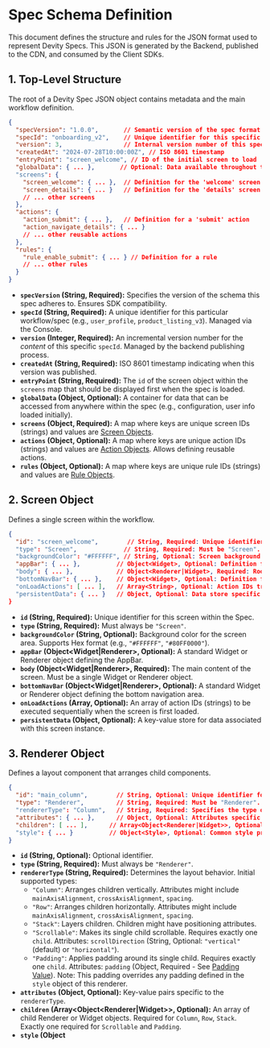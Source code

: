 # Spec Schema Definition

This document defines the structure and rules for the JSON format used to represent Devity Specs. This JSON is generated by the Backend, published to the CDN, and consumed by the Client SDKs.

## 1. Top-Level Structure

The root of a Devity Spec JSON object contains metadata and the main workflow definition.

```json
{
  "specVersion": "1.0.0",       // Semantic version of the spec format itself
  "specId": "onboarding_v2",    // Unique identifier for this specific spec
  "version": 3,                 // Internal version number of this spec content
  "createdAt": "2024-07-28T10:00:00Z", // ISO 8601 timestamp
  "entryPoint": "screen_welcome", // ID of the initial screen to load
  "globalData": { ... },       // Optional: Data available throughout the spec
  "screens": {
    "screen_welcome": { ... },  // Definition for the 'welcome' screen
    "screen_details": { ... }   // Definition for the 'details' screen
    // ... other screens
  },
  "actions": {
    "action_submit": { ... },   // Definition for a 'submit' action
    "action_navigate_details": { ... }
    // ... other reusable actions
  },
  "rules": {
    "rule_enable_submit": { ... } // Definition for a rule
    // ... other rules
  }
}
```

- **`specVersion` (String, Required):** Specifies the version of the schema this spec adheres to. Ensures SDK compatibility.
- **`specId` (String, Required):** A unique identifier for this particular workflow/spec (e.g., `user_profile`, `product_listing_v3`). Managed via the Console.
- **`version` (Integer, Required):** An incremental version number for the _content_ of this specific `specId`. Managed by the backend publishing process.
- **`createdAt` (String, Required):** ISO 8601 timestamp indicating when this version was published.
- **`entryPoint` (String, Required):** The `id` of the screen object within the `screens` map that should be displayed first when the spec is loaded.
- **`globalData` (Object, Optional):** A container for data that can be accessed from anywhere within the spec (e.g., configuration, user info loaded initially).
- **`screens` (Object<Screen>, Required):** A map where keys are unique screen IDs (strings) and values are [Screen Objects](#2-screen-object).
- **`actions` (Object<Action>, Optional):** A map where keys are unique action IDs (strings) and values are [Action Objects](#5-action-object). Allows defining reusable actions.
- **`rules` (Object<Rule>, Optional):** A map where keys are unique rule IDs (strings) and values are [Rule Objects](#6-rule-object).

## 2. Screen Object

Defines a single screen within the workflow.

```json
{
  "id": "screen_welcome",        // String, Required: Unique identifier for this screen within the spec.
  "type": "Screen",             // String, Required: Must be "Screen".
  "backgroundColor": "#FFFFFF", // String, Optional: Screen background color (Hex format, e.g., #RRGGBB, #AARRGGBB).
  "appBar": { ... },          // Object<Widget>, Optional: Definition for the screen's AppBar. Typically a custom AppBar widget or a Row/Stack renderer.
  "body": { ... },            // Object<Renderer|Widget>, Required: Root Renderer or Widget for the screen content.
  "bottomNavBar": { ... },    // Object<Widget>, Optional: Definition for a bottom navigation bar. Typically a custom widget or Row renderer.
  "onLoadActions": [ ... ],   // Array<String>, Optional: Action IDs triggered sequentially when screen initially loads and becomes visible.
  "persistentData": { ... }   // Object, Optional: Data store specific to this screen instance, potentially accessible via `{{state.screenData...}}`. Values might be updated via `SetData` actions targeting this scope.
}
```

- **`id` (String, Required):** Unique identifier for this screen within the Spec.
- **`type` (String, Required):** Must always be `"Screen"`.
- **`backgroundColor` (String, Optional):** Background color for the screen area. Supports Hex format (e.g., `"#FFFFFF"`, `"#80FF0000"`).
- **`appBar` (Object<Widget|Renderer>, Optional):** A standard Widget or Renderer object defining the AppBar.
- **`body` (Object<Widget|Renderer>, Required):** The main content of the screen. Must be a single Widget or Renderer object.
- **`bottomNavBar` (Object<Widget|Renderer>, Optional):** A standard Widget or Renderer object defining the bottom navigation area.
- **`onLoadActions` (Array<String>, Optional):** An array of action IDs (strings) to be executed sequentially when the screen is first loaded.
- **`persistentData` (Object, Optional):** A key-value store for data associated with this screen instance.

## 3. Renderer Object

Defines a layout component that arranges child components.

```json
{
  "id": "main_column",        // String, Optional: Unique identifier for referencing this renderer (e.g., from rules).
  "type": "Renderer",         // String, Required: Must be "Renderer".
  "rendererType": "Column",   // String, Required: Specifies the type of layout (e.g., "Column", "Row", "Stack", "Scrollable", "Padding").
  "attributes": { ... },      // Object, Optional: Attributes specific to the `rendererType` (e.g., alignment, spacing).
  "children": [ ... ],      // Array<Object<Renderer|Widget>>, Optional: Child components to be laid out by this renderer.
  "style": { ... }          // Object<Style>, Optional: Common style properties (See [Styling Properties](#9-styling-properties)).
}
```

- **`id` (String, Optional):** Optional identifier.
- **`type` (String, Required):** Must always be `"Renderer"`.
- **`rendererType` (String, Required):** Determines the layout behavior. Initial supported types:
  - `"Column"`: Arranges children vertically. Attributes might include `mainAxisAlignment`, `crossAxisAlignment`, `spacing`.
  - `"Row"`: Arranges children horizontally. Attributes might include `mainAxisAlignment`, `crossAxisAlignment`, `spacing`.
  - `"Stack"`: Layers children. Children might have positioning attributes.
  - `"Scrollable"`: Makes its single child scrollable. Requires exactly one `child`. Attributes: `scrollDirection` (String, Optional: `"vertical"` (default) or `"horizontal"`).
  - `"Padding"`: Applies padding around its single child. Requires exactly one `child`. Attributes: `padding` (Object<PaddingValue>, Required - See [Padding Value](#91-padding-value)). Note: This padding overrides any padding defined in the `style` object of this renderer.
- **`attributes` (Object, Optional):** Key-value pairs specific to the `rendererType`.
- **`children` (Array<Object<Renderer|Widget>>, Optional):** An array of child Renderer or Widget objects. Required for `Column`, `Row`, `Stack`. Exactly one required for `Scrollable` and `Padding`.
- **`style` (Object<Style>, Optional):** Common visual styles. See [Styling Properties](#9-styling-properties).

See [Component Reference: Renderers](../components/renderers/) for details on each `rendererType`.

## 4. Widget Object

Defines a specific UI element.

```json
{
  "id": "welcome_text",      // String, Required: Unique identifier for this widget within the spec. Needed for rules, state updates, data binding (`widget.<id>`).
  "type": "Widget",           // String, Required: Must be "Widget".
  "widgetType": "Text",       // String, Required: Specifies the type of UI element (e.g., "Text", "Button", "Image", "TextField").
  "attributes": { ... },      // Object, Required: Properties specific to the `widgetType` (content, behavior). Values can be static or use data binding.
  "style": { ... },         // Object<Style>, Optional: Common style properties.
  "onClickActionIds": [ ... ], // Array<String>, Optional: Action IDs triggered on tap.
  "onValueChangedActionIds": [ ... ], // Array<String>, Optional: Action IDs triggered when the widget's primary value changes (e.g., TextField input, Slider position).
  // ... other potential event hooks like onSubmitActionIds, etc.
}
```

- **`id` (String, Required):** Unique identifier for the widget.
- **`type` (String, Required):** Must always be `"Widget"`.
- **`widgetType` (String, Required):** Determines the UI element. Initial supported types:
  - `"Text"`: Displays text. Attributes: `text` (String|Binding), `fontSize` (Number|Binding), `fontWeight` (String|Binding), `color` (String|Binding), `textAlign` (String), `maxLines` (Number).
  - `"Button"`: Clickable button. Attributes: `text` (String|Binding, Required), `enabled` (Boolean|Binding, default: `true`). Uses `onClickActionIds` for interactivity.
  - `"Image"`: Displays an image. Attributes: `url` (String|Binding), `fit` (String, e.g., `"cover"`), `width` (Number|Binding), `height` (Number|Binding).
  - `"TextField"`: Text input field. Attributes: `placeholder` (String|Binding), `initialValue` (String|Binding), `keyboardType` (String), `obscureText` (Boolean|Binding, default: `false`), `value` (Binding - _read-only reference for data binding/rules_). Uses `onValueChangedActionIds`.
- **`attributes` (Object, Required):** Key-value pairs specific to the `widgetType`. Values can be literals or use [Data Binding Syntax](#7-data-binding-syntax).
- **`style` (Object<Style>, Optional):** Common visual styles. See [Styling Properties](#9-styling-properties).
- **`onClickActionIds` (Array<String>, Optional):** Action IDs executed on tap. Primarily used by `Button`.
- **`onValueChangedActionIds` (Array<String>, Optional):** Action IDs executed when the widget's value changes (relevant for input widgets like `TextField`).

See [Component Reference: Widgets](../components/widgets/) for details on each `widgetType`.

## 5. Action Object

Defines an operation to be executed. Actions can be defined in the top-level `actions` map and referenced by their ID from various event hooks on screens (e.g., `onLoadActions`) or widgets (e.g., `onClickActionIds`).

```json
{
  "id": "action_navigate_details", // String, Required: Unique identifier for this action.
  "type": "Action",               // String, Required: Must be "Action".
  "actionType": "Navigate",       // String, Required: Specifies the operation (e.g., "Navigate", "ApiCall", "ShowAlert", "UpdateWidgetState", "SetData").
  "attributes": { ... }         // Object, Required: Parameters specific to the `actionType`. Values can be static or use data binding.
}
```

- **`id` (String, Required):** Unique identifier for the action.
- **`type` (String, Required):** Must always be `"Action"`.
- **`actionType` (String, Required):** Determines the operation. For Milestone 3, the focus is on:
  - `Navigate`
  - `ShowAlert`

Other types like `ApiCall`, `UpdateWidgetState`, `SetData` will be detailed in later milestones.

### 5.1 `Navigate` Action

Changes the currently displayed screen.

**`actionType`: `"Navigate"`**

**Attributes (`attributes` object):**

- **`targetScreenId` (String | Binding, Required):** The `id` of the [Screen Object](#2-screen-object) to navigate to.
  - Example: `"screen_user_profile"`
  - Example (Binding): `"{{data.nextScreen}}"`
- **`transitionType` (String, Optional):** Specifies the visual transition. SDKs may support common types like:
  - `"default"` (SDK-defined default)
  - `"slide_left"`
  - `"slide_right"`
  - `"fade"`
  - Example: `"slide_left"`
- **`clearHistory` (Boolean, Optional, default: `false`):** If `true`, the navigation history up to this point will be cleared, so the user cannot navigate back to previous screens.
  - Example: `true`
- **`screenData` (Object | Binding, Optional):** A JSON object containing data to be passed to the target screen. This data might be accessible within the target screen's context (e.g., via `{{state.screenData.param_name}}` or a similar mechanism defined by the SDK for passed data).
  - Example: `{"userId": "user123", "source": "home"}`
  - Example (Binding): `"{{form.checkoutDetails}}"`

**Example `Navigate` Action Definition:**

```json
// In top-level "actions" map:
"actions": {
  "go_to_profile": {
    "id": "go_to_profile",
    "type": "Action",
    "actionType": "Navigate",
    "attributes": {
      "targetScreenId": "screen_user_profile",
      "transitionType": "slide_left",
      "screenData": { "viewMode": "edit" }
    }
  }
}
```

**Usage in a Widget:**

```json
// In a Button widget's definition:
{
  "id": "profile_button",
  "type": "Widget",
  "widgetType": "Button",
  "attributes": { "text": "View Profile" },
  "onClickActionIds": ["go_to_profile"]
}
```

### 5.2 `ShowAlert` Action

Displays a native-style alert dialog to the user.

**`actionType`: `"ShowAlert"`**

**Attributes (`attributes` object):**

- **`title` (String | Binding, Optional):** The title of the alert dialog.
  - Example: `"Confirmation"`
  - Example (Binding): `"{{translations.alert_title_success}}"`
- **`message` (String | Binding, Required):** The main content/message of the alert dialog.
  - Example: `"Your changes have been saved successfully."`
  - Example (Binding): `"{{api.last_error.message}}"`
- **`buttonText` (String | Binding, Optional, default: `"OK"` by SDK):** The text for the primary confirmation button in the alert.
  - Example: `"Got it!"`

**Example `ShowAlert` Action Definition:**

```json
// In top-level "actions" map:
"actions": {
  "show_save_success": {
    "id": "show_save_success",
    "type": "Action",
    "actionType": "ShowAlert",
    "attributes": {
      "title": "Success!",
      "message": "Your information has been updated.",
      "buttonText": "Continue"
    }
  }
}
```

**Usage in a Screen's `onLoadActions`:**

```json
// In a Screen object's definition:
{
  "id": "screen_confirmation",
  "type": "Screen",
  "body": { ... },
  "onLoadActions": ["show_save_success"]
}
```

See [Component Reference: Actions](../components/actions/) for evolving details on all `actionType`s.

## 6. Rule Object

Defines logic for inter-widget communication.

```json
{
  "id": "rule_enable_submit",
  "type": "Rule",
  "trigger": { ... }, // Defines what triggers the rule check (e.g., widget value change)
  "condition": { ... }, // Expression object that must evaluate to true
  "actionIds": ["action_enable_button"] // Action IDs executed if condition is true
}
```

_(Details of Rule properties, trigger types, and condition structure to be defined here)_

## 7. Data Binding Syntax

_(Define the syntax used within attribute values to bind to dynamic data sources, e.g., `{{api.user.name}}`, `{{widget.email_input.value}}`, `{{state.cartTotal}}`)_

## 8. Expression Syntax

_(Define the syntax and supported operators/functions for expressions used in conditions and potentially for computed attribute values)_

## 9. Styling Properties

The optional `style` object can be added to Renderer and Widget objects to control common visual appearance.

```json
{
  "style": {
    "backgroundColor": "#FF000080", // Optional: String, Hex format (#RRGGBB or #AARRGGBB)
    "textColor": "#000000",       // Optional: String, Hex format (#RRGGBB or #AARRGGBB). Primarily affects Text widget content.
    "padding": { ... }           // Optional: Object<PaddingValue>, defines padding inside the component's bounds.
    // ... other common style properties like margin, border, cornerRadius to be added later.
  }
}
```

- **`backgroundColor` (String, Optional):** Sets the background color of the component's area.
- **`textColor` (String, Optional):** Sets the default text color. Primarily used by the `Text` widget, but could influence defaults in complex widgets.
- **`padding` (Object<PaddingValue>, Optional):** Defines space between the component's border and its content/children. See [Padding Value](#91-padding-value).

### 9.1 Padding Value

Defines padding for edges. All values are numbers representing logical pixels/points.

```json
{
  "top": 8, // Optional: Number, defaults to 0
  "bottom": 8, // Optional: Number, defaults to 0
  "left": 16, // Optional: Number, defaults to 0
  "right": 16 // Optional: Number, defaults to 0
}
```

Or a single number for uniform padding on all sides:

```json
{
  "all": 10 // Optional: Number, applies to top, bottom, left, right if they are not specified.
}
```

---

_(This is an initial outline. Each section needs significant elaboration as the design is finalized.)_
